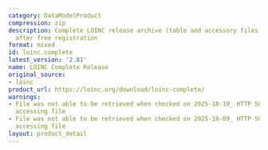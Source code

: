 ```yaml
---
category: DataModelProduct
compression: zip
description: Complete LOINC release archive (table and accessory files) downloadable
  after free registration
format: mixed
id: loinc.complete
latest_version: '2.81'
name: LOINC Complete Release
original_source:
- loinc
product_url: https://loinc.org/download/loinc-complete/
warnings:
- File was not able to be retrieved when checked on 2025-10-10_ HTTP 503 error when
  accessing file
- File was not able to be retrieved when checked on 2025-10-09_ HTTP 503 error when
  accessing file
layout: product_detail
---
```

